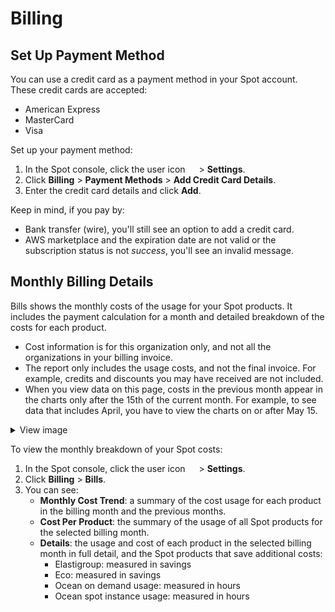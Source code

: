 # Billing

## Set Up Payment Method

You can use a credit card as a payment method in your Spot account. These credit cards are accepted:

* American Express
* MasterCard
* Visa

Set up your payment method:

1. In the Spot console, click the user icon <img height="14" src="https://docs.spot.io/administration/_media/usericon.png" />  > **Settings**.
2. Click **Billing** > **Payment Methods** > **Add Credit Card Details**.
3. Enter the credit card details and click **Add**.

Keep in mind, if you pay by:
* Bank transfer (wire), you'll still see an option to add a credit card.
* AWS marketplace and the expiration date are not valid or the subscription status is not <i>success</i>, you'll see an invalid message.


## Monthly Billing Details

Bills shows the monthly costs of the usage for your Spot products. It includes the payment calculation for a month and detailed breakdown of the costs for each product.

* Cost information is for this organization only, and not all the organizations in your billing invoice.
* The report only includes the usage costs, and not the final invoice. For example, credits and discounts you may have received are not included.
* When you view data on this page, costs in the previous month appear in the charts only after the 15th of the current month. For example, to see data that includes April, you have to view the charts on or after May 15.


<details>
   <summary markdown="span">View image</summary>

   <img width="900" src="https://github.com/user-attachments/assets/2f23502f-2e16-44bd-84eb-fb5d7e2b95a4" />

   </details>

To view the monthly breakdown of your Spot costs:

1. In the Spot console, click the user icon <img height="14" src="https://docs.spot.io/administration/_media/usericon.png" />  > **Settings**.
2. Click **Billing** > **Bills**.
3. You can see:
   * **Monthly Cost Trend**: a summary of the cost usage for each product in the billing month and the previous months.
   * **Cost Per Product**: the summary of the usage of all Spot products for the selected billing month.
   * **Details**: the usage and cost of each product in the selected billing month in full detail, and the Spot products that save additional costs:
      * Elastigroup:  measured in savings
      * Eco: measured in savings
      * Ocean on demand usage: measured in hours
      * Ocean spot instance usage: measured in hours

